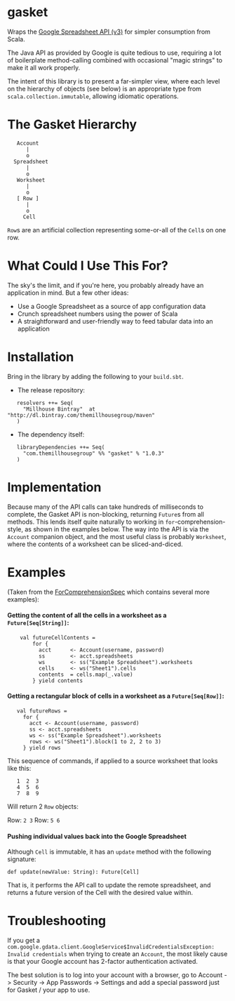 gasket
======

Wraps the [Google Spreadsheet API (v3)](https://developers.google.com/google-apps/spreadsheets/)
for simpler consumption from Scala.

The Java API as provided by Google is quite tedious to use, requiring a lot of boilerplate method-calling
combined with occasional "magic strings" to make it all work properly.

The intent of this library is to present a far-simpler view, where each level on the hierarchy of objects (see below)
is an appropriate type from ```scala.collection.immutable```, allowing idiomatic operations.


The Gasket Hierarchy
====================
```
   Account
      |
      o
  Spreadsheet
      |
      o
   Worksheet
      |
      o
   [ Row ]
      |
      o
     Cell
```

```Row```s are an artificial collection representing some-or-all of the ```Cell```s on one row.

What Could I Use This For?
============

The sky's the limit, and if you're here, you probably already have an application in mind. But a few other ideas:
 
 - Use a Google Spreadsheet as a source of app configuration data
 - Crunch spreadsheet numbers using the power of Scala 
 - A straightforward and user-friendly way to feed tabular data into an application
  

Installation
============
Bring in the library by adding the following to your ```build.sbt```. 

  - The release repository: 

```
   resolvers ++= Seq(
     "Millhouse Bintray"  at "http://dl.bintray.com/themillhousegroup/maven"
   )
```
  - The dependency itself: 

```
   libraryDependencies ++= Seq(
     "com.themillhousegroup" %% "gasket" % "1.0.3"
   )

```



Implementation
==============

Because many of the API calls can take hundreds of milliseconds to complete, the Gasket API is non-blocking, returning
```Future```s from all methods. This lends itself quite naturally to working in ```for```-comprehension-style, as
shown in the examples below.
The way into the API is via the ```Account``` companion object, and the most useful class is probably ```Worksheet```,
where the contents of a worksheet can be sliced-and-diced.


Examples
========

(Taken from the [ForComprehensionSpec](https://github.com/themillhousegroup/gasket/blob/master/src/test/scala/com/themillhousegroup/gasket/integration/ForComprehensionSpec.scala)
which contains several more examples):

#### Getting the content of all the cells in a worksheet as a ```Future[Seq[String]]```:

   ```
       val futureCellContents =
           for {
             acct      <- Account(username, password)
             ss        <- acct.spreadsheets
             ws        <- ss("Example Spreadsheet").worksheets
             cells     <- ws("Sheet1").cells
             contents  = cells.map(_.value)
           } yield contents
   ```

#### Getting a rectangular block of cells in a worksheet as a ```Future[Seq[Row]]```:

   ```
      val futureRows =
        for {
          acct <- Account(username, password)
          ss <- acct.spreadsheets
          ws <- ss("Example Spreadsheet").worksheets
          rows <- ws("Sheet1").block(1 to 2, 2 to 3)
        } yield rows
   ```

This sequence of commands, if applied to a source worksheet that looks like this:
```
   1  2  3
   4  5  6
   7  8  9
```

Will return 2 ```Row``` objects:

Row: ```2 3```
Row: ```5 6```


#### Pushing individual values back into the Google Spreadsheet

Although `Cell` is immutable, it has an `update` method with the following signature:

   `def update(newValue: String): Future[Cell]`
   
That is, it performs the API call to update the remote spreadsheet, and returns a future version of the Cell with the desired value within. 


Troubleshooting
===============

If you get a ```com.google.gdata.client.GoogleService$InvalidCredentialsException: Invalid credentials``` when trying to
create an ```Account```, the most likely cause is that your Google account has 2-factor authentication activated.

The best solution is to log into your account with a browser, go to Account -> Security -> App Passwords -> Settings and
add a special password just for Gasket / your app to use.

